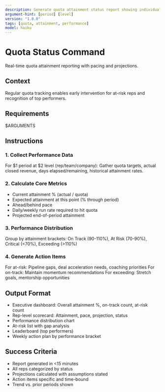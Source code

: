 ```yaml
---
description: Generate quota attainment status report showing individual, team, and organizational progress with pacing analysis and projections
argument-hint: [period] [level]
version: "1.0.0"
tags: [quota, attainment, performance]
model: haiku
---
```


# Quota Status Command

Real-time quota attainment reporting with pacing and projections.

## Context
Regular quota tracking enables early intervention for at-risk reps and recognition of top performers.

## Requirements
$ARGUMENTS

## Instructions

### 1. Collect Performance Data
For $1 period at $2 level (rep/team/company): Gather quota targets, actual closed revenue, days elapsed/remaining, historical attainment rates.

### 2. Calculate Core Metrics
- Current attainment % (actual / quota)
- Expected attainment at this point (% through period)
- Ahead/behind pace
- Daily/weekly run rate required to hit quota
- Projected end-of-period attainment

### 3. Performance Distribution
Group by attainment brackets: On Track (90-110%), At Risk (70-90%), Critical (<70%), Exceeding (>110%)

### 4. Generate Action Items
For at-risk: Pipeline gaps, deal acceleration needs, coaching priorities
For on-track: Maintain momentum recommendations
For exceeding: Stretch goals, mentorship opportunities

## Output Format
- Executive dashboard: Overall attainment %, on-track count, at-risk count
- Rep-level scorecard: Attainment, pace, projection, status
- Performance distribution chart
- At-risk list with gap analysis
- Leaderboard (top performers)
- Weekly action plan by performance bracket

## Success Criteria
- Report generated in <15 minutes
- All reps categorized by status
- Projections calculated with assumptions stated
- Action items specific and time-bound
- Trend vs. prior periods shown
